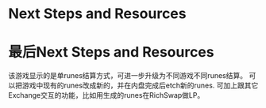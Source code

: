 # Next Steps and Resources

# 最后Next Steps and Resources
该游戏显示的是单runes结算方式，可进一步升级为不同游戏不同runes结算。
可以把游戏中现有的runes改成新的，并在内盘完成后etch新的runes.
可加上跟其它Exchange交互的功能，比如用生成的runes在RichSwap做LP。